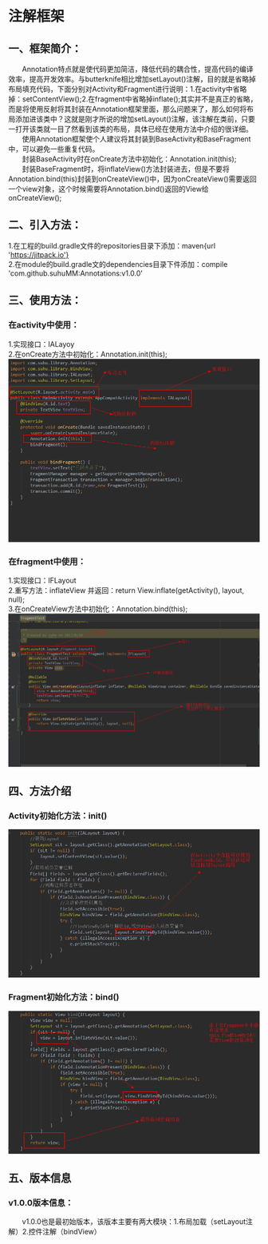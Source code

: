 # 注解框架

## 一、框架简介：
&nbsp;&nbsp;&nbsp;&nbsp;&nbsp;&nbsp;  Annotation特点就是使代码更加简洁，降低代码的耦合性，提高代码的编译效率，提高开发效率。与butterknife相比增加setLayout()注解，目的就是省略掉布局填充代码，下面分别对Activity和Fragment进行说明：1.在activity中省略掉：setContentView();2.在fragment中省略掉inflate();其实并不是真正的省略，而是将使用反射将其封装在Annotation框架里面，那么问题来了，那么如何将布局添加进该类中？这就是刚才所说的增加setLayout()注解，该注解在类前，只要一打开该类就一目了然看到该类的布局，具体已经在使用方法中介绍的很详细。<br/>
&nbsp;&nbsp;&nbsp;&nbsp;&nbsp;&nbsp;  使用Annotation框架使个人建议将其封装到BaseActivity和BaseFragment中，可以避免一些重复代码。<br/>
&nbsp;&nbsp;&nbsp;&nbsp;&nbsp;&nbsp;  封装BaseActivity时在onCreate方法中初始化：Annotation.init(this);<br/>
&nbsp;&nbsp;&nbsp;&nbsp;&nbsp;&nbsp;  封装BaseFragment时，将inflateView()方法封装进去，但是不要将Annotation.bind(this)封装到onCreateView()中，因为onCreateView()需要返回一个view对象，这个时候需要将Annotation.bind()返回的View给onCreateView();<br/>




## 二、引入方法：
1.在工程的build.gradle文件的repositories目录下添加：maven{url 'https://jitpack.io'}<br/>
2.在module的build.gradle文的dependencies目录下件添加：compile 'com.github.suhuMM:Annotations:v1.0.0'<br/>

## 三、使用方法：
### 在activity中使用：<br/>
1.实现接口：IALayoy <br/>
2.在onCreate方法中初始化：Annotation.init(this);<br/>
![](https://github.com/suhuMM/Annotations/raw/master/image/activity.png)<br/>

### 在fragment中使用：<br/>
1.实现接口：IFLayout <br/>
2.重写方法：inflateView 并返回：return View.inflate(getActivity(), layout, null); <br/>
3.在onCreateView方法中初始化：Annotation.bind(this); <br/>
![](https://github.com/suhuMM/Annotations/raw/master/image/fragment.png)<br/>
## 四、方法介绍
### Activity初始化方法：init()
![](https://github.com/suhuMM/Annotations/raw/master/image/init.png)<br/>
### Fragment初始化方法：bind()
![](https://github.com/suhuMM/Annotations/raw/master/image/bind.png)<br/>
## 五、版本信息
### v1.0.0版本信息：
&nbsp;&nbsp;&nbsp;&nbsp;&nbsp;&nbsp; v1.0.0也是最初始版本，该版本主要有两大模块：1.布局加载（setLayout注解）2.控件注解（bindView）
